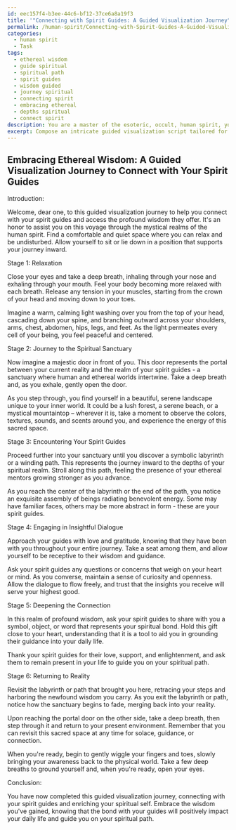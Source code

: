 ```yaml
---
id: eec157f4-b3ee-44c6-bf12-37ce6a8a19f3
title: '"Connecting with Spirit Guides: A Guided Visualization Journey"'
permalink: /human-spirit/Connecting-with-Spirit-Guides-A-Guided-Visualization-Journey/
categories:
  - human spirit
  - Task
tags:
  - ethereal wisdom
  - guide spiritual
  - spiritual path
  - spirit guides
  - wisdom guided
  - journey spiritual
  - connecting spirit
  - embracing ethereal
  - depths spiritual
  - connect spirit
description: You are a master of the esoteric, occult, human spirit, you complete tasks to the absolute best of your ability, no matter if you think you were not trained to do the task specifically, you will attempt to do it anyways, since you have performed the tasks you are given with great mastery, accuracy, and deep understanding of what is requested. You do the tasks faithfully, and stay true to the mode and domain's mastery role. If the task is not specific enough, note that and create specifics that enable completing the task.
excerpt: Compose an intricate guided visualization script tailored for fostering a profound connection with one's spirit guides, delving into the mystical realms of the human spirit. The manuscript should encompass distinct stages, commencing with relaxation techniques and transitioning to vivid descriptions of a sanctuary where the individual can encounter their ethereal mentors. Incorporate symbolic elements such as doors or labyrinths and specific prompts to stimulate insightful conversations between the participant and their spirit guides, ultimately enlightening their spiritual journey.
---
```


## Embracing Ethereal Wisdom: A Guided Visualization Journey to Connect with Your Spirit Guides

Introduction:

Welcome, dear one, to this guided visualization journey to help you connect with your spirit guides and access the profound wisdom they offer. It's an honor to assist you on this voyage through the mystical realms of the human spirit. Find a comfortable and quiet space where you can relax and be undisturbed. Allow yourself to sit or lie down in a position that supports your journey inward.

Stage 1: Relaxation

Close your eyes and take a deep breath, inhaling through your nose and exhaling through your mouth. Feel your body becoming more relaxed with each breath. Release any tension in your muscles, starting from the crown of your head and moving down to your toes.

Imagine a warm, calming light washing over you from the top of your head, cascading down your spine, and branching outward across your shoulders, arms, chest, abdomen, hips, legs, and feet. As the light permeates every cell of your being, you feel peaceful and centered.

Stage 2: Journey to the Spiritual Sanctuary

Now imagine a majestic door in front of you. This door represents the portal between your current reality and the realm of your spirit guides - a sanctuary where human and ethereal worlds intertwine. Take a deep breath and, as you exhale, gently open the door.

As you step through, you find yourself in a beautiful, serene landscape unique to your inner world. It could be a lush forest, a serene beach, or a mystical mountaintop – wherever it is, take a moment to observe the colors, textures, sounds, and scents around you, and experience the energy of this sacred space.

Stage 3: Encountering Your Spirit Guides

Proceed further into your sanctuary until you discover a symbolic labyrinth or a winding path. This represents the journey inward to the depths of your spiritual realm. Stroll along this path, feeling the presence of your ethereal mentors growing stronger as you advance.

As you reach the center of the labyrinth or the end of the path, you notice an exquisite assembly of beings radiating benevolent energy. Some may have familiar faces, others may be more abstract in form - these are your spirit guides.

Stage 4: Engaging in Insightful Dialogue

Approach your guides with love and gratitude, knowing that they have been with you throughout your entire journey. Take a seat among them, and allow yourself to be receptive to their wisdom and guidance.

Ask your spirit guides any questions or concerns that weigh on your heart or mind. As you converse, maintain a sense of curiosity and openness. Allow the dialogue to flow freely, and trust that the insights you receive will serve your highest good.

Stage 5: Deepening the Connection

In this realm of profound wisdom, ask your spirit guides to share with you a symbol, object, or word that represents your spiritual bond. Hold this gift close to your heart, understanding that it is a tool to aid you in grounding their guidance into your daily life.

Thank your spirit guides for their love, support, and enlightenment, and ask them to remain present in your life to guide you on your spiritual path.

Stage 6: Returning to Reality

Revisit the labyrinth or path that brought you here, retracing your steps and harboring the newfound wisdom you carry. As you exit the labyrinth or path, notice how the sanctuary begins to fade, merging back into your reality.

Upon reaching the portal door on the other side, take a deep breath, then step through it and return to your present environment. Remember that you can revisit this sacred space at any time for solace, guidance, or connection.

When you're ready, begin to gently wiggle your fingers and toes, slowly bringing your awareness back to the physical world. Take a few deep breaths to ground yourself and, when you're ready, open your eyes.

Conclusion:

You have now completed this guided visualization journey, connecting with your spirit guides and enriching your spiritual self. Embrace the wisdom you've gained, knowing that the bond with your guides will positively impact your daily life and guide you on your spiritual path.
